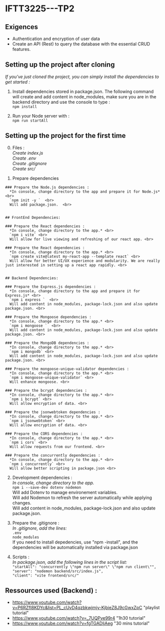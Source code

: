 # IFTT3225---TP2


  ## Exigences 

  - Authentication and encryption of user data
  - Create an API (Rest) to query the database with the essential CRUD features.


  ## Setting up the project after cloning

  *If you've just cloned the project, you can simply install the dependencies to get started :* <br>

  1. Install dependencies stored in package.json. The following command will create and add content in node_modules, make sure you are in the backend directory and use the console to type :<br>
  `npm install ` 

  2. Run your Node server with : <br>
  `npm run startAll` <br>



  ## Setting up the project for the first time

  0. Files : <br>
    *Create index.js* <br>
    *Create .env* <br>
    *Create .gitignore* <br>
    *Create src/* <br>


  1. Prepare dependencies 
  

    ### Prepare the Node.js dependencies :
      *In console, change directory to the app and prepare it for Node.js*  <br>
      `npm init -y `  <br>
      Will add package.json.  <br>


    ## FrontEnd Dependencies:

    ### Prepare the React dependencies :
      *In console, change directory to the app.* <br>
      `npm i vite` <br>
      Will allow for live viewing and refreshing of our react app. <br>

    ### Prepare the React dependencies :
      *In console, change directory to the app.* <br>
      `npm create vite@latest my-react-app --template react` <br>
      Will allow for better UI/UX experience and modularity. We are really just interested in setting up a react app rapidly. <br>


    ## Backend Dependencies:

    ### Prepare the Express.js dependencies : 
      *In console, change directory to the app and prepare it for Express.js* <br>
      `npm i express `  <br>
      Will add content in node_modules, package-lock.json and also update package.json. <br>

    ### Prepare the Mongoose dependencies : 
      *In console, change directory to the app.* <br>
      `npm i mongoose `  <br>
      Will add content in node_modules, package-lock.json and also update package.json. <br>

    ### Prepare the MongoDB dependencies : 
      *In console, change directory to the app.* <br>
      `npm i mongodb` <br>
      Will add content in node_modules, package-lock.json and also update package.json. <br>

    ### Prepare the mongoose-unique-validator dependencies :
      *In console, change directory to the app.* <br>
      `npm i mongoose-unique-validator` <br>
      Will enhance mongoose. <br>

    ### Prepare the bcrypt dependencies :
      *In console, change directory to the app.* <br>
      `npm i bcrypt` <br>
      Will allow encryption of data. <br>

    ### Prepare the jsonwebtoken dependencies :
      *In console, change directory to the app.* <br>
      `npm i jsonwebtoken` <br>
      Will allow encryption of data. <br>

    ### Prepare the CORS dependencies :
      *In console, change directory to the app.* <br>
      `npm i cors` <br>
      Will allow requests from our frontend. <br>

    ### Prepare the concurrently dependencies :
      *In console, change directory to the app.* <br>
      `npm i concurrently` <br>
      Will allow better scripting in package.json <br>





  2. Development dependencies :  <br>
    *In console, change directory to the app.* <br>
    `npm i --save-dev dotenv nodemon`  <br>
    Will add Dotenv to manage environement variables.  <br>
    Will add Nodemon to refresh the server automatically while applying changes. <br>
    Will add content in node_modules, package-lock.json and also update package.json. <br>

  3. Prepare the .gitignore : <br>
    *In .gitignore, add the lines:* <br>
    `.env ` <br>
    `node_modules `  <br>
    If you need to install depedencies, use "npm -install", and the dependencies will be automatically installed via package.json <br>

  4. Scripts : <br>
    *In package.json, add the following lines in the script list:* <br>
    `"startAll": "concurrently \"npm run server\" \"npm run client\"",` <br>
    `"server": "nodemon backend/src/index.js",` <br>
    `"client": "vite frontend/src/"` <br>




  ## Ressources used (Backend) :

  - https://www.youtube.com/watch?v=P6RZfI8KDYc&list=PL_cUvD4qzbkwjmjy-KjbieZ8J9cGwxZpC "playlist tutorial"
  - https://www.youtube.com/watch?v=_7UQPve99r4 "1h30 tutorial"
  - https://www.youtube.com/watch?v=fgTGADljAeg "30 mins tutorial"

